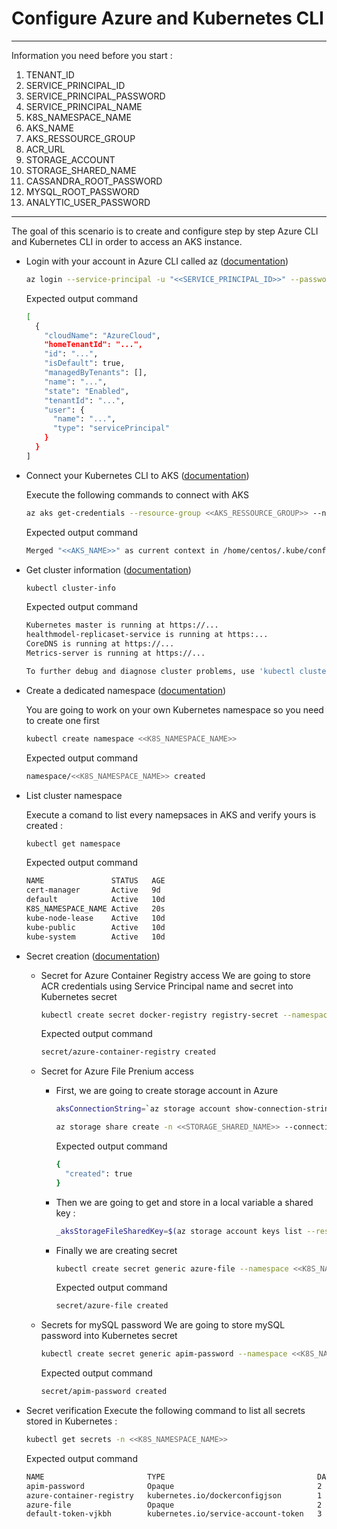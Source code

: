 # Configure Azure and Kubernetes CLI

*********************

Information you need before you start : 
1. TENANT_ID
2. SERVICE_PRINCIPAL_ID
3. SERVICE_PRINCIPAL_PASSWORD
5. SERVICE_PRINCIPAL_NAME
6. K8S_NAMESPACE_NAME
7. AKS_NAME
8. AKS_RESSOURCE_GROUP
9. ACR_URL
10. STORAGE_ACCOUNT
11. STORAGE_SHARED_NAME
12. CASSANDRA_ROOT_PASSWORD
13. MYSQL_ROOT_PASSWORD
14. ANALYTIC_USER_PASSWORD

*********************

The goal of this scenario is to create and configure step by step Azure CLI and Kubernetes CLI in order to access an AKS instance.

- Login with your account in Azure CLI called az ([documentation](https://docs.microsoft.com/fr-fr/cli/azure/create-an-azure-service-principal-azure-cli))
    ``` Bash
    az login --service-principal -u "<<SERVICE_PRINCIPAL_ID>>" --password "<<SERVICE_PRINCIPAL_PASSWORD>>" --tenant "<<TENANT_ID>>"
    ```
    
    Expected output command
    ``` Bash
    [
      {
        "cloudName": "AzureCloud",
        "homeTenantId": "...",
        "id": "...",
        "isDefault": true,
        "managedByTenants": [],
        "name": "...",
        "state": "Enabled",
        "tenantId": "...",
        "user": {
          "name": "...",
          "type": "servicePrincipal"
        }
      }
    ]
    ```
- Connect your Kubernetes CLI to AKS ([documentation](https://docs.microsoft.com/en-us/cli/azure/aks?view=azure-cli-latest#az_aks_get_credentials))

    Execute the following commands to connect with AKS

    ``` Bash
    az aks get-credentials --resource-group <<AKS_RESSOURCE_GROUP>> --name <<AKS_NAME>>
    ```
    Expected output command
    ``` Bash
    Merged "<<AKS_NAME>>" as current context in /home/centos/.kube/config
    ```

- Get cluster information ([documentation](https://kubernetes.io/docs/reference/kubectl/cheatsheet/))
    ``` Bash
    kubectl cluster-info
    ```
    Expected output command
    ``` Bash
    Kubernetes master is running at https://...
    healthmodel-replicaset-service is running at https:...
    CoreDNS is running at https://...
    Metrics-server is running at https://...
    
    To further debug and diagnose cluster problems, use 'kubectl cluster-info dump'.
    ```

- Create a dedicated namespace ([documentation](https://kubernetes.io/fr/docs/concepts/overview/working-with-objects/namespaces/))

    You are going to work on your own Kubernetes namespace so you need to create one first
    ``` Bash
    kubectl create namespace <<K8S_NAMESPACE_NAME>>
    ```
    Expected output command
    ``` Bash
    namespace/<<K8S_NAMESPACE_NAME>> created
    ```

- List cluster namespace 

    Execute a comand to list every namepsaces in AKS and verify yours is created :
    ``` Bash
    kubectl get namespace
    ```
    Expected output command
    ``` Bash
    NAME               STATUS   AGE
    cert-manager       Active   9d
    default            Active   10d
    K8S_NAMESPACE_NAME Active   20s
    kube-node-lease    Active   10d
    kube-public        Active   10d
    kube-system        Active   10d
    ```

- Secret creation ([documentation](https://kubernetes.io/fr/docs/concepts/configuration/secret/))

    - Secret for Azure Container Registry access
        We are going to store ACR credentials using Service Principal name and secret into Kubernetes secret 
        ``` Bash
        kubectl create secret docker-registry registry-secret --namespace <<K8S_NAMESPACE_NAME>> --docker-server <<ACR_URL>> --docker-username "<<SERVICE_PRINCIPAL_NAME>>" --docker-password "<<SERVICE_PRINCIPAL_PASSWORD>>"
        ```
        Expected output command
        ``` Bash
        secret/azure-container-registry created
        ```

    - Secret for Azure File Prenium access
        - First, we are going to create storage account in Azure
            ``` Bash
            aksConnectionString=`az storage account show-connection-string -n <<STORAGE_ACCOUNT_NAME>> -g <<AKS_RESSOURCE_GROUP>> -o tsv`
    
            az storage share create -n <<STORAGE_SHARED_NAME>> --connection-string $aksConnectionString --quota 100
            ```
            Expected output command
            ``` Bash
            {
              "created": true
            }
            ```

        - Then we are going to get and store in a local variable a shared key :
            ``` Bash
            _aksStorageFileSharedKey=$(az storage account keys list --resource-group <<AKS_RESSOURCE_GROUP>> --account-name <<STORAGE_ACCOUNT_NAME>> --query "[0].value" -o tsv)
            ```
        
        - Finally we are creating secret
            ``` Bash
            kubectl create secret generic azure-file --namespace <<K8S_NAMESPACE_NAME>> --from-literal=azurestorageaccountname=<<STORAGE_ACCOUNT_NAME>> --from-literal=azurestorageaccountkey=$_aksStorageFileSharedKey
            ```
            Expected output command
            ``` Bash
            secret/azure-file created
            ```

    - Secrets for mySQL password
        We are going to store mySQL password into Kubernetes secret 
        ``` Bash
        kubectl create secret generic apim-password --namespace <<K8S_NAMESPACE_NAME>> --from-literal=dbmysqlanalytics=<<ANALYTIC_USER_PASSWORD>> --from-literal=dbmysqlroot=<<MYSQL_ROOT_PASSWORD>> --from-literal=dbcass=<<CASSANDRA_ROOT_PASSWORD>>
        ```
    
        Expected output command
        ``` Bash
        secret/apim-password created
        ```

- Secret verification
    Execute the following command to list all secrets stored in Kubernetes :
    ``` Bash
    kubectl get secrets -n <<K8S_NAMESPACE_NAME>>
    ```

    Expected output command
    ``` Bash
    NAME                       TYPE                                  DATA
    apim-password              Opaque                                2   
    azure-container-registry   kubernetes.io/dockerconfigjson        1   
    azure-file                 Opaque                                2   
    default-token-vjkbh        kubernetes.io/service-account-token   3  
    ```